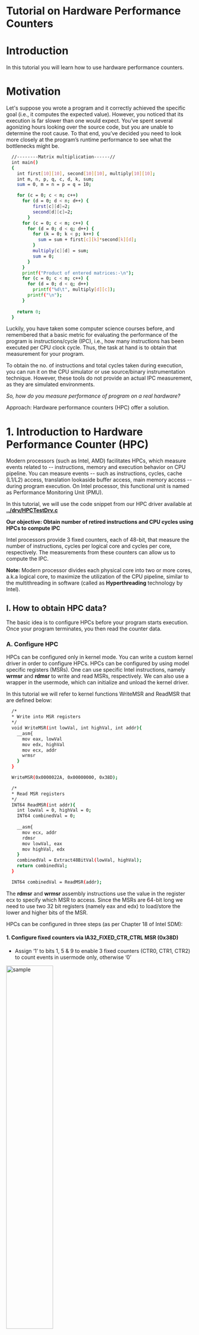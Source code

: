 Tutorial on Hardware Performance Counters
===========

# Introduction
In this tutorial you will learn how to use hardware performance counters.

# Motivation
Let's suppose you wrote a program and it correctly achieved the specific goal (i.e., it computes the expected value). However, you noticed that its execution is far slower than one would expect. You’ve spent several agonizing hours looking over the source code, but you are unable to determine the root cause. To that end, you’ve decided you need to look more closely at the program’s runtime performance to see what the bottlenecks might be. 

```bash
  //--------Matrix multiplication------//
  int main()
  {
    int first[10][10], second[10][10], multiply[10][10];
    int m, n, p, q, c, d, k, sum;
    sum = 0, m = n = p = q = 10;

    for (c = 0; c < m; c++)
      for (d = 0; d < n; d++) {
          first[c][d]=2;
          second[d][c]=2;
        }
      for (c = 0; c < m; c++) {
        for (d = 0; d < q; d++) {
          for (k = 0; k < p; k++) {
            sum = sum + first[c][k]*second[k][d];
          }
          multiply[c][d] = sum;
          sum = 0;
        }
      }
      printf("Product of entered matrices:-\n");
      for (c = 0; c < m; c++) {
        for (d = 0; d < q; d++)
          printf("%d\t", multiply[d][c]);			
        printf("\n");
      }
    
    return 0;
  }
```

Luckily, you have taken some computer science courses before, and remembered that a basic metric for evaluating the performance of the program is instructions/cycle (IPC), i.e., how many instructions has been executed per CPU clock cycle. Thus, the task at hand is to obtain that measurement for your program. 

To obtain the no. of instructions and total cycles taken during execution, you can run it on the CPU simulator or use source/binary instrumentation technique. However, these tools do not provide an actual IPC measurement, as they are simulated environments. 

*So, how do you measure performance of program on a real hardware?*

Approach: Hardware performance counters (HPC) offer a solution.


# 1. Introduction to Hardware Performance Counter (HPC)

Modern processors (such as Intel, AMD) facilitates HPCs, which measure events related to -- instructions, memory and execution behavior on CPU pipeline. You can measure events -- such as instructions, cycles, cache (L1/L2) access, translation lookaside buffer access, main memory access -- during program execution. On Intel processor, this functional unit is named as Performance Monitoring Unit (PMU).

In this tutorial, we will use the code snippet from our HPC driver available at **[../drv/HPCTestDrv.c](../drv/HPCTestDrv.c)**

**Our objective: Obtain number of retired instructions and CPU cycles using HPCs to compute IPC** 

Intel processors provide 3 fixed counters, each of 48-bit, that measure the number of instructions, cycles per logical core and cycles per core, respectively. The measurements from these counters can allow us to compute the IPC. 

**Note:** Modern processor divides each physical core into two or more cores, a.k.a logical core, to maximize the utilization of the CPU pipeline, similar to the multithreading in software (called as **Hyperthreading** technology by Intel).

## I. How to obtain HPC data?

The basic idea is to configure HPCs before your program starts execution. Once your program terminates, you then read the counter data. 

### A. Configure HPC 
HPCs can be configured only in kernel mode. You can write a custom kernel driver in order to configure HPCs. HPCs can be configured by using model specific registers (MSRs). One can use specific Intel instructions, namely **wrmsr** and **rdmsr** to write and read MSRs, respectively. We can also use a wrapper in the usermode, which can initialize and unload the kernel driver. 

In this tutorial we will refer to kernel functions WriteMSR and ReadMSR that are defined below:

```bash
  /*
  * Write into MSR registers
  */
  void WriteMSR(int lowVal, int highVal, int addr){
    __asm{
      mov eax, lowVal
      mov edx, highVal
      mov ecx, addr
      wrmsr
    }
  }

  WriteMSR(0x0000022A, 0x00000000, 0x38D);
```

```bash
  /*
  * Read MSR registers
  */
  INT64 ReadMSR(int addr){
    int lowVal = 0, highVal = 0; 
    INT64 combinedVal = 0;
    
    __asm{
      mov ecx, addr
      rdmsr
      mov lowVal, eax
      mov highVal, edx
    }
    combinedVal = Extract48BitVal(lowVal, highVal);
    return combinedVal;
  }

  INT64 combinedVal = ReadMSR(addr);
```
The **rdmsr** and **wrmsr** assembly instructions use the value in the register ecx to specify which MSR to access. Since the MSRs are 64-bit long we need to use two 32 bit registers (namely eax and edx) to load/store the lower and higher bits of the MSR.

HPCs can be configured in three steps (as per Chapter 18 of Intel SDM):

#### 1. Configure fixed counters via IA32_FIXED_CTR_CTRL MSR (0x38D)
  - Assign ‘1’ to bits 1, 5 & 9 to enable 3 fixed counters (CTR0, CTR1, CTR2) to count events in usermode only, otherwise ‘0’

<p><img src="./images/image5.png" alt="sample" height="50%" width="50%" align="middle"></p> 

```bash
  WriteMSR(0x0000022A, 0x00000000, 0x38D);
```

#### 2. Enable all fixed counters via IA32_PERF_GLOBAL_CTRL MSR (0x38F)
  - Set bits corresponding to fixed counter to ‘1’, otherwise ‘0’. 

<p><img src="./images/image3.png" alt="sample" height="50%" width="50%" align="middle"></p> 

```bash
  WriteMSR(0x0000000F, 0x00000007, 0x38F);
```

#### 3. Zero out the counters to clear any previous values 
  - You need to zero out the counters during configuration to collect accurate measurement. To zero out a counter write a value 0 to its address.

```bash
  WriteMSR(0x00000000, 0x00000000, 0x309);
```

### B. Read HPC data
- Once the program terminates the execution, you need to obtain counter data.

- To read the performance counter values we use the kernel function ReadMSR. It reads the value of MSR specified by the address.
  - Fixed counter addresses (addr) -- 0x309, 0x30A, 0x30B
  - Execute **rdmsr** instruction.
  - 48-bit counter data is collected in edx:eax registers (higher 16-bits in edx and lower 32-bits in eax register).  

```bash
  INT64 combinedVal = ReadMSR(addr);
```

Finally, you can calculate instructions/cycles (IPC) of your program by using HPC data as follows:  

```bash
  1. Execute wrapper program 
    - Configures the HPC counters at the driver startup
  2. Run your program (e.g., matrix multiplication)
  3. Stop the wrapper program
    - Stops the HPC driver and outputs the HPC data
```

## II. Tutorial 1 :computer:
- The test program (i.e., matrix multiplication) is shown in [./test.c](./test.c), which is instrumented with “int 2e”. Compile it using C compiler.
- Configure and build HPC driver in **POLLING** mode by following the steps in [README.md](../README.md). 
- Estimate IPC for your test program using the count of instructions and cycles. 

### Findings :bulb:
- For my program, IPC = 0.781, with no. of instructions = 7348872, logical cycles = 9402846, core cycles = 8634600. 
- What is the IPC measurement in your case? Why is IPC low in my program? Generally, modern processors have high IPC > 1.

### Discussion :thought_balloon:
- How can we get more information about our program to find the reason for low performance? Can we monitor other parameters too?
- Why is logical cycle and core cycle values different, though our VM has only one logical core? 
- Does each run have same counter values?
- Why each run has different counter values for the same test program?
- Is the counter data only related to our test program?
- What are the sources of noise?
- How can we obtain counter data per-process?


# 2. Programmable Monitoring Counters (PMCs)
In the previous section, we learned how to monitor instructions and CPU cycles using HPCs. Instruction per cycle metric gives an idea of how our program performs on the hardware during execution. Still, we  want to learn more about the execution behavior. For example, we need to know if the program exhibits memory accesses, cache misses, branch mispredictions in an abnormal way. Those are costly operations and understanding their behavior can yield deeper insights on the root cause of program's poor performance.

**Our objective: Understand how to measure cache, memory, branch related events during execution.**

*Approach:* Performance Monitoring Unit (PMU) in Intel CPU allows monitoring of events related to CPU microarchitecture -- such as branch, caches, memory, translation lookaside buffers. There are 100s of such events. In addition to 3 fixed counters that we used in the previous part, PMU provides 4 programmable counters (PMCs) to monitor 4 additional events. The events that have to be monitored are selected using MSRs. A comprehensive list of the performance monitoring events is listed in the [Chapter 19 of Intel's Software Developer's Manual (SDM)]((https://www.intel.com/content/dam/www/public/us/en/documents/manuals/64-ia-32-architectures-software-developer-vol-3a-part-1-manual.pdf)). Next we will use PMCs to monitor these events.

## I. How to obtain PMC data?

Similar to fixed performance counters, we configure PMCs by using MSRs. 

### A. Configure PMC
  - Follow the steps below to configure PMCs:

#### 1. Configure PMCs via IA32_PERFEVTSELx MSRs
  - Event and its unit mask can be obtained from Chapter 19 of Intel SDM
  - Set bit 16 to ‘1’ to count only in usermode
  - Set bit 22 to ‘1’ to enable the counter
  - Set other bits to ‘0’
  - Use ecx to assign the address of IA32_PERFEVTSELx  MSR
    - Addresses are: 0x186, 0x187, 0x188, 0x189 (see Chapter 35 of Intel SDM)
  
<p><img src="./images/image6.png" alt="sample" height="50%" width="50%" align="middle"></p> 

  Here we aim to monitor following events -- branch misprediction, cache miss (L3 cache), no. of load and no. of store operations.

```bash
  //Configure HPC events to monitor userspace events
  #define EVENT0	0x004100C5    //Number of mispredicted branch instructions
  #define EVENT1	0x004101C2    //Number of L3 cache miss
  #define EVENT2	0x004181D0    //Number of load operations
  #define EVENT3	0x004182D0    //Number of store operations
    
  WriteMSR(EVENT0, 0x00000000, 0x186);
  WriteMSR(EVENT1, 0x00000000, 0x187);
  WriteMSR(EVENT2, 0x00000000, 0x188);
  WriteMSR(EVENT3, 0x00000000, 0x189);
```

#### 2. Zero out the counter values
  - Address of PMCs: 0xC1, 0xC2, 0xC3, 0xC4

```bash
  WriteMSR(0x00000000, 0x00000000, 0xC1);
  WriteMSR(0x00000000, 0x00000000, 0xC2);
  WriteMSR(0x00000000, 0x00000000, 0xC3);
  WriteMSR(0x00000000, 0x00000000, 0xC4);
```

#### 3. Enable all PMCs via IA32_PERF_GLOBAL_CTRL MSR (0x38F)
  - Set bits corresponding to PMCs to ‘1’, otherwise ‘0’. 
  - Use ecx register to write address of MSR (0x38F).

<p><img src="./images/image3.png" alt="sample" height="50%" width="50%" align="middle"></p> 

```bash
  WriteMSR(0x0000000F, 0x00000007, 0x38F);
```

### B. Read PMC data
  - After the program completes the execution, you need to obtain PMC data.
  - Follow the steps below:
    - Use ecx register to set the address for the corresponding fixed counter
      - PMC addresses (addr) -- 0xC1, 0xC2, 0xC3, 0xC4
    - Execute **rdmsr** instruction.
    - 48-bit counter data is collected in **edx:eax** register 

```bash
  INT64 combinedVal = ReadMSR(addr); 
```

You can run your program as stated below:  
```bash
  1. Execute wrapper program 
    - Configures the HPC counters at the driver initialization
  2. Run your program (e.g., matrix multiplication)
  3. Stop the wrapper program
    - Stops the HPC driver and outputs the HPC data
```

## II. Tutorial 2 :computer:
In this tutorial, we aim to obtain PMC counter data, in addition to the fixed counter data. As discussed above, we will use PMC counters to monitor 4 events -- branch misprediction, L3 cache miss, no. of loads and no. of stores. 
- Configure and build your HPC driver in **POLLING** mode (follow steps in [README.md](../README.md)).
- Run the test program, i.e., matrix multiplication.
- Observe the events. 

### Findings :bulb:
- For my program, the counter values are as follows:
  - Inst. = 9233128, logical cycles = 10451837, core cycles = 9527850 
  - Branch miss = 50525, L3 cache miss = 167232, 
  - Loads = 2736803, Stores = 1437746

- Hey, we obtained PMC data, let's discuss some of the parameters from our result. 
  - IPC (inst./logical cycles) = **0.883**
  - Branch miss rate (Branch miss/ Inst.) = 0.547%
  - L3 cache miss rate (L3 cache miss/Inst.) = **1.811%**
  - Loads/Inst. = **29.641%**
  - Stores/Inst. = 15.571%
  - Loads/Stores = **1.9035**

So, what do the highlighted numbers reveal? 
- IPC - overall execution seems a slower.
- Loads and store values show that there are more memory operations. 
- More load operations have been executed than the store operations. 

### Assignment :notebook:
We have several other events related to memory load operation: 
- mem_load_retired.l1_hit, mem_load_retired.l2_hit, mem_load_retired.l3_hit
- mem_load_retired.l1_miss, mem_load_retired.l2_miss, mem_load_retired.l3_miss
- mem_load_retired.fb_hit 

**Which event will you choose for evaluating the performance? :pensive:** 

### Discussion :thought_balloon:
We understood that our program has slower executions. There are many memory operations executed. 
1. Is the L3 cache miss value normal? 
2. Here, we lack the information about which part of the program has a low performance? 

# 3. Programmable Monitoring Interrupt (PMI)
So far we learned how to monitor and measure events using fixed and programmable counters. Using these counters, we can gain various information about the overall execution behavior of the program on CPU. However, as discussed above, by learning the overall program behavior, we cannot precisely determine which part of the program has a low performance. In order to gain this knowledge, we must be able to sample the events for each window (of certain length) during the program execution. In other words, we must be able to record the HPC data for each window during execution.   

**How to monitor events at a fine-grained level using HPCs?**
  - Well, PMU has a solution -- Performance Monitoring Interrupt (PMI). PMU allows fixed and programmable counters to generate PMI for a preset threshold value. So, we can generate a PMI for a window size, which is determined by a threshold limit preset on that counter. For example, we can monitor events for each 512,000 retired instructions during the execution. This will help us to understand which window has a slow performance, i.e., higher memory access or branch misses or memory operations.

## I. How to obtain HPC data using PMI?
  - First, we need to set a threshold limit on a counter to generate a PMI. At each PMI, we need to reset the threshold values to continue generating PMI. 

### A. PMI Configuration
  - Follow the steps below to configure PMI:

#### 1. Configure counter for PMI 
  - Enable PMI on CTR0 via IA32_FIXED_CTR_CTRL MSR (0x38D) 
  - Assign ‘1’ to bit 3 to enable PMI on fixed counter CTR0
  - Assign ‘1’ to bits 1, 5 & 9 to enable 3 fixed counters (CTR0, CTR1, CTR2) to count events in usermode only, otherwise ‘0’

<p><img src="./images/image5.png" alt="sample" height="50%" width="50%" align="middle"></p> 

```bash
  WriteMSR(0x0000022A, 0x00000000, 0x38D);
```
#### 2. Configure programmable counters as stated in Section [1-I.A](#a-configure-hpc)

#### 3. Set a threshold value for a counter 
  - Select fixed counter0 (CTR0) to generate PMI, for every 512,000 instructions retired
  - Set threshold value = - 512000 on CTR0 as:

```bash
  INT32 pmiThreshold = -512000;

  WriteMSR(pmiThreshold, 0x0000FFFF, 0x309);
``` 
#### 4. Zero out the counters 

#### 5. Enable the counters via IA32_PERF_GLOBAL_CTRL MSR (0x38F)
  - Set bits corresponding to the counters to ‘1’, otherwise ‘0’. 

<p><img src="./images/image3.png" alt="sample" height="50%" width="50%" align="middle"></p> 

```bash
    WriteMSR(0x0000000F, 0x00000007, 0x38F);
```

### B. Read and reset MSRs at PMI
  - Follow the steps below to collect data and reset MSRs:

#### 1. Read counter data 
- Read the values of the fixed and programmable counters:
  - Fixed counters MSRs -- 0x309, 0x30A, 0x30B
  - Programmable counter MSRs -- 0xC1, 0xC2, 0xC3, 0xC4

```bash
  INT64 combinedVal = ReadMSR(addr);
```

#### 2. Reset the threshold value and zero out counters as done in Section [3-I.A.3](#3-set-a-threshold-value-for-a-counter) and [3-I.A.4](#4-zero-out-the-counters)
  - Clear the overflow flag via IA32_PERF_GLOBAL_OVF_CTRL MSR (0x390)
  - Clear overflow on CTR0 to continue monitoring -- set bit 32 to ‘1’

<p><img src="./images/image4.png" alt="sample" height="50%" width="50%" align="middle"></p> 

```bash
  WriteMSR(0x00000000, 0x00000001, 0x390);
```

## II. Tutorial 3 :computer:
- In this tutorial, we aim to obtain PMC counter data, in addition to the fixed counter data. As discussed above, we will use PMC counters to monitor 4 events -- branch misprediction, L3 cache miss, no. of loads and no. of stores. 
  - Configure and build your HPC driver in the **SAMPLING** mode by following the instruction in [README.md](../README.md).
  - Run the test program (i.e., matrix multiplication).
  - Observe the events.
  - Plot the graph.

### Findings :bulb:
- I plotted the graph for the parameters we observed in Tutorial 3. My test program shows following graph. 

<p><img src="./images/image1.png" alt="sample" height="50%" width="50%" align="middle"></p> 

Can we understand the performance behavior from these graphs?
- From the graphs, it is not evident the exact window where the performance is low. Because this example (matrix multiplication) does not have terribly bad performance. However, using this example, we learnt how to use the HPCs. :smile:

### Assignment :notebook:
- Can we observe the behavior for other events?

### Discussion :thought_balloon:
- How can we obtain counter data per-process?
  - We monitor context switch to save the HPC values for a process.

## III. Frequently Asked Questions :question:

1. Can we generate PMI on multiple counters? 
  - Yes we can generate PMI for more than one counter. We can follow the configuration steps similar to PMI Configuration.

2. How to check which counter triggered the PMI? Is it necessary to check?
  - We can read IA32_PERF_GLOBAL_STATUS MSR to check which counter triggered the PMI. When the counter reaches the preset threshold value, overflow occurs and the corresponding bit in this MSR is set to ‘1’. At each PMI, we can check this MSR so that we can perform different operations for different counter overflows.

**Check overflow status at each PMI**
- via IA32_PERF_GLOBAL_STATUS MSR (0x38E)
- when overflow occurs corresponding counter bit is 1 

<p><img src="./images/image2.png" alt="sample" height="50%" width="50%" align="middle"></p> 

```bash
  INT64 combinedVal = ReadMSR(addr);
```

## Recommended Readings: :books:
- Intel Software Developer's Manual Chapter 18: Performance Monitoring  (https://www.intel.com/content/dam/www/public/us/en/documents/manuals/64-ia-32-architectures-software-developer-vol-3a-part-1-manual.pdf).
- Intel Software Developer's Manual Chapter 19: Performance-Monitoring Events (https://www.intel.com/content/dam/www/public/us/en/documents/manuals/64-ia-32-architectures-software-developer-vol-3a-part-1-manual.pdf).
- Intel Software Developer's Manual Chapter 35: Model-Specific Registers (MSRs) (https://www.intel.com/content/dam/www/public/us/en/documents/manuals/64-ia-32-architectures-software-developer-vol-3a-part-1-manual.pdf).
- Tutorial - Linux kernel profiling with perf [https://perf.wiki.kernel.org/index.php/Tutorial](https://perf.wiki.kernel.org/index.php/Tutorial)
- Computer Architecture: A Quantitative Approach. David Patterson, John L. Hennessy

Cite as: :star:
--------------------------------
**If you use this tool, please cite as:**

*Das, S., Werner, J., Antonakakis, M., Polychronakis, M. and Monrose, F., 2019, May. SoK: The Challenges, Pitfalls, and Perils of Using Hardware Performance Counters for Security. To appear in Proceedings of the 40th IEEE Symposium on Security and Privacy (S&P).*

